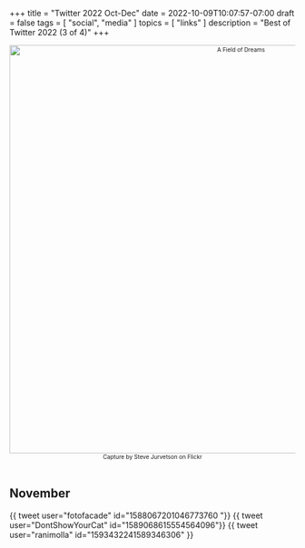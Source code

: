 +++
title = "Twitter 2022 Oct-Dec"
date = 2022-10-09T10:07:57-07:00
draft = false
tags = [
  "social",
  "media"
]
topics = [
  "links"
]
description = "Best of Twitter 2022 (3 of 4)"
+++
<div align="center" style="font-size:x-small"><img src="https://milkfish08.s3.amazonaws.com/photo/blog/40054482212_3d4849f1aa_c.jpg" width="800" height="720" alt="A Field of Dreams"
title="A Field of Dreams" /><br />
Capture by Steve Jurvetson on Flickr</div><br clear="all" />


## November

{{ tweet user="fotofacade" id="1588067201046773760 "}}
{{ tweet user="DontShowYourCat" id="1589068615554564096"}}
{{ tweet user="ranimolla" id="1593432241589346306" }}
